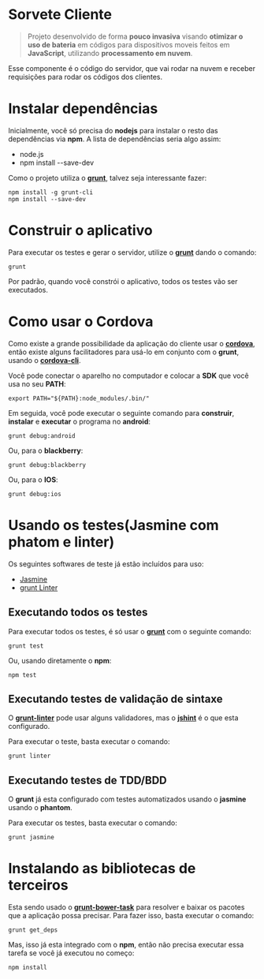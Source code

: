 Sorvete Cliente
=========================================================

> Projeto desenvolvido de forma **pouco invasiva** visando **otimizar o uso de bateria** em códigos para dispositivos moveis feitos em **JavaScript**, utilizando **processamento em nuvem**.

Esse componente é o código do servidor, que vai rodar na nuvem e receber requisições para rodar os códigos dos clientes.

Instalar dependências
=========================================================

Inicialmente, você só precisa do **nodejs** para instalar o resto das dependências via **npm**. A lista de dependências seria algo assim:

* node.js
* npm install --save-dev

Como o projeto utiliza o [**grunt**][site_grunt], talvez seja interessante fazer:

```shell
npm install -g grunt-cli
npm install --save-dev
```

Construir o aplicativo
=========================================================

Para executar os testes e gerar o servidor, utilize o [**grunt**][site_grunt] dando o comando:

```shell
grunt
```

Por padrão, quando você constrói o aplicativo, todos os testes vão ser executados.

Como usar o Cordova
=========================================================

Como existe a grande possibilidade da aplicação do cliente usar o [**cordova**][site_cordova], então existe alguns facilitadores para usá-lo em conjunto com o **grunt**, usando o [**cordova-cli**][site_cordova_cli].

Você pode conectar o aparelho no computador e colocar a **SDK** que você usa no seu **PATH**:

```shell
export PATH="${PATH}:node_modules/.bin/"
```

Em seguida, você pode executar o seguinte comando para **construir**, **instalar** e **executar** o programa no **android**:
```shell
grunt debug:android
```
Ou, para o **blackberry**:
```shell
grunt debug:blackberry
```
Ou, para o **IOS**:
```shell
grunt debug:ios
```

Usando os testes(Jasmine com phatom e linter)
=========================================================

Os seguintes softwares de teste já estão incluídos para uso:

* [Jasmine][site_jasmine]
* [grunt Linter][site_linter]

Executando todos os testes
---------------------------------------------------------

Para executar todos os testes, é só usar o [**grunt**][site_grunt] com o seguinte comando:

```shell
grunt test
```

Ou, usando diretamente o **npm**:

```shell
npm test
```

Executando testes de validação de sintaxe
---------------------------------------------------------

O [**grunt-linter**][site_linter] pode usar alguns validadores, mas o [**jshint**][site_jshint] é o que esta configurado.

Para executar o teste, basta executar o comando:

```shell
grunt linter
```

Executando testes de TDD/BDD
---------------------------------------------------------

O **grunt** já esta configurado com testes automatizados usando o **jasmine** usando o **phantom**.

Para executar os testes, basta executar o comando:

```shell
grunt jasmine
```

Instalando as bibliotecas de terceiros
=========================================================

Esta sendo usado o [**grunt-bower-task**][site_grunt_bower_task] para resolver e baixar os pacotes que a aplicação possa precisar. Para fazer isso, basta executar o comando:

```shell
grunt get_deps
```

Mas, isso já esta integrado com o **npm**, então não precisa executar essa tarefa se você já executou no começo:

```shell
npm install
```

[site_jasmine]: http://pivotal.github.io/jasmine/ "Link para o site do jasmine BDD/TDD"
[site_linter]: https://github.com/circusbred/grunt-linter "Link para o grunt-linter"
[site_jshint]: http://www.jshint.com/ "Site da ferramenta de qualidade de codigo JSHint"
[site_grunt]: http://gruntjs.com/ "Site da ferramente de build"
[site_cordova]: http://cordova.apache.org "Site do Cordova"
[site_cordova_cli]: https://github.com/apache/cordova-cli "Site do cordova-cli"
[site_grunt_bower_task]: https://github.com/yatskevich/grunt-bower-task "Site do plugin do grunt para usar o bower"
[site_bower]: https://github.com/bower/bower "Site do bower"

